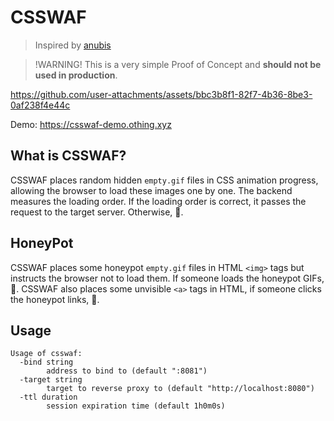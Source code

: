 # CSSWAF

> Inspired by [anubis](https://github.com/TecharoHQ/anubis)

> !WARNING! This is a very simple Proof of Concept and **should not be used in production**.

https://github.com/user-attachments/assets/bbc3b8f1-82f7-4b36-8be3-0af238f4e44c

Demo: https://csswaf-demo.othing.xyz

## What is CSSWAF?

CSSWAF places random hidden `empty.gif` files in CSS animation progress, allowing the browser to load these images one by one.
The backend measures the loading order. If the loading order is correct, it passes the request to the target server. Otherwise, 🙅.

## HoneyPot

CSSWAF places some honeypot `empty.gif` files in HTML `<img>` tags but instructs the browser not to load them. If someone loads the honeypot GIFs, 🙅.
CSSWAF also places some unvisible `<a>` tags in HTML, if someone clicks the honeypot links, 🙅.

## Usage

```shell
Usage of csswaf:
  -bind string
        address to bind to (default ":8081")
  -target string
        target to reverse proxy to (default "http://localhost:8080")
  -ttl duration
        session expiration time (default 1h0m0s)
```
